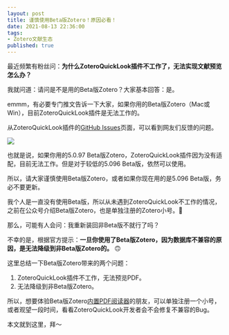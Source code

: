 ```yaml
---
layout: post
title: 谨慎使用Beta版Zotero！原因必看！
date: 2021-08-13 22:36:00
tags: 
- Zotero文献生态
published: true
---
```






最近频繁有粉丝问：**为什么ZoteroQuickLook插件不工作了，无法实现文献预览怎么办？**

我就问道：请问是不是用的Beta版Zotero？大家基本回答：是。

emmm，有必要专门推文告诉一下大家，如果你用的Beta版Zotero（Mac或Win），目前ZoteroQuickLook插件是无法工作的。

从ZoteroQuickLook插件的[GitHub Issues](https://github.com/mronkko/ZoteroQuickLook/issues/41)页面，可以看到网友们反馈的问题。



![](https://gitee.com/iseex/figurebed/raw/master/img/20210811212620.png)

也就是说，如果你用的5.0.97 Beta版Zotero，ZoteroQuickLook插件因为没有适配，目前无法工作。但是对于较低的5.096 Beta版，依然可以使用。

所以，请大家谨慎使用Beta版Zotero，或者如果你现在用的是5.096 Beta版，务必不要更新。

我个人是一直没有使用Beta版，所以从未遇到ZoteroQuickLook不工作的情况，之前在公众号介绍Beta版Zotero，也是单独注册的Zotero小号。🤭

那么，可能有人会问：我重新装回非Beta版不就行了吗？

不幸的是，根据官方提示：**一旦你使用了Beta版Zotero，因为数据库不兼容的原因，是无法降级到非Beta版Zotero的。** 🙃

这里总结一下Beta版Zotero带来的两个问题：
1. ZoteroQuickLook插件不工作，无法预览PDF。
2. 无法降级到非Beta版Zotero。

所以，想要体验Beta版Zotero[内置PDF阅读器](https://mp.weixin.qq.com/s/MWKSpWfD3pTWuW-Q5dgKwQ)的朋友，可以单独注册一个小号，或者观望一段时间，看看ZoteroQuickLook开发者会不会修复不兼容的Bug。

本文就到这里，拜～